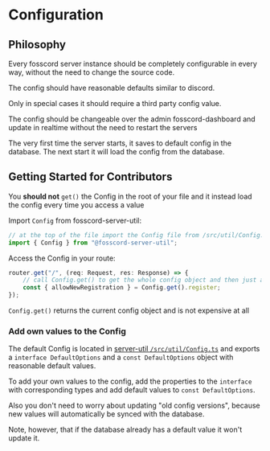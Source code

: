 # Configuration

## Philosophy

Every fosscord server instance should be completely configurable in every way, without the need to change the source code.

The config should have reasonable defaults similar to discord.

Only in special cases it should require a third party config value.

The config should be changeable over the admin fosscord-dashboard and update in realtime without the need to restart the servers

The very first time the server starts, it saves to default config in the database. The next start it will load the config from the database.

## Getting Started for Contributors

You **should not** `get()` the Config in the root of your file and it instead load the config every time you access a value

Import ``Config`` from fosscord-server-util:

```js
// at the top of the file import the Config file from /src/util/Config.ts
import { Config } from "@fosscord-server-util";
```

Access the Config in your route:

```js
router.get("/", (req: Request, res: Response) => {
	// call Config.get() to get the whole config object and then just access the property you want
	const { allowNewRegistration } = Config.get().register;
});
```

`Config.get()` returns the current config object and is not expensive at all

### Add own values to the Config

The default Config is located in [server-util `/src/util/Config.ts`](https://github.com/fosscord/fosscord-server-util/blob/master/src/util/Config.ts) and exports a `interface DefaultOptions` and a `const DefaultOptions` object with reasonable default values.

To add your own values to the config, add the properties to the `interface` with corresponding types and add default values to `const DefaultOptions`.

Also you don't need to worry about updating "old config versions", because new values will automatically be synced with the database.

Note, however, that if the database already has a default value it won't update it.
